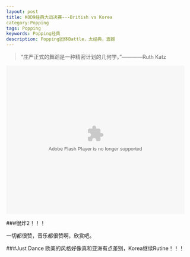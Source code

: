 ```yaml
---
layout: post
title: KOD9经典大战决赛---British vs Korea
category:Popping
tags: Popping
keywords: Popping经典 
description: Popping团体Battle，太经典，震撼
---
```


> “庄严正式的舞蹈是一种精密计划的几何学。”————Ruth Katz

<embed src="http://player.youku.com/player.php/sid/XNTU5NTE1MjUy/v.swf" allowFullScreen="true" quality="high" width="480" height="400" align="middle" allowScriptAccess="always" type="application/x-shockwave-flash"></embed>

###很炸2！！！

一切都很赞，音乐都很赞啊，欣赏吧。

###Just Dance
欧美的风格好像真和亚洲有点差别，Korea继续Rutine！！！

